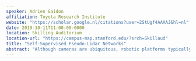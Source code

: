 ```yaml
---
speaker: Adrien Gaidon
affiliation: Toyota Research Institute
website: "https://scholar.google.nl/citations?user=2StUgf4AAAAJ&hl=nl"
date: 2019-10-11T11:00:00-0000
location: Skilling Auditorium
location-url: "https://campus-map.stanford.edu/?srch=Skillaud"
title: "Self-Supervised Pseudo-Lidar Networks"
abstract: "Although cameras are ubiquitous, robotic platforms typically rely on active sensors like LiDAR for direct 3D perception, especially in safety critical contexts like Automated Driving. Nonetheless, recent progress in combining deep learning and geometry suggests that cameras may become a competitive source of reliable 3D information. In this talk, we will present our latest developments in self-supervised monocular depth and pose estimation for urban environments. Particularly, we show that with the proper network architecture, large-scale training, and computational power it is possible to outperform fully supervised methods while still operating on the much more challenging self-supervised setting, where the only source of input information are video sequences. Furthermore, we discuss how other sources of information (i.e. camera velocity, sparse LiDAR data, and semantic predictions) can be leveraged at training time to further improve pseudo-lidar accuracy and overcome some of the inherent limitations of self-supervised learning."
---
```


